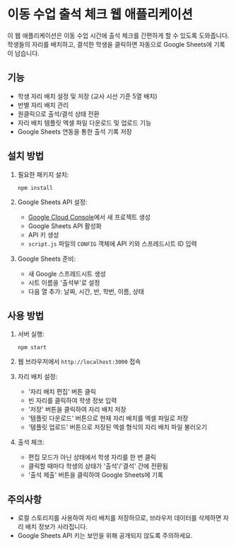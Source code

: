 # 이동 수업 출석 체크 웹 애플리케이션

이 웹 애플리케이션은 이동 수업 시간에 출석 체크를 간편하게 할 수 있도록 도와줍니다. 학생들의 자리를 배치하고, 결석한 학생을 클릭하면 자동으로 Google Sheets에 기록이 남습니다.

## 기능

- 학생 자리 배치 설정 및 저장 (교사 시선 기준 5열 배치)
- 반별 자리 배치 관리
- 원클릭으로 출석/결석 상태 전환
- 자리 배치 템플릿 엑셀 파일 다운로드 및 업로드 기능
- Google Sheets 연동을 통한 출석 기록 저장

## 설치 방법

1. 필요한 패키지 설치:
   ```
   npm install
   ```

2. Google Sheets API 설정:
   - [Google Cloud Console](https://console.cloud.google.com/)에서 새 프로젝트 생성
   - Google Sheets API 활성화
   - API 키 생성
   - `script.js` 파일의 `CONFIG` 객체에 API 키와 스프레드시트 ID 입력

3. Google Sheets 준비:
   - 새 Google 스프레드시트 생성
   - 시트 이름을 '출석부'로 설정
   - 다음 열 추가: 날짜, 시간, 반, 학번, 이름, 상태

## 사용 방법

1. 서버 실행:
   ```
   npm start
   ```

2. 웹 브라우저에서 `http://localhost:3000` 접속

3. 자리 배치 설정:
   - '자리 배치 편집' 버튼 클릭
   - 빈 자리를 클릭하여 학생 정보 입력
   - '저장' 버튼을 클릭하여 자리 배치 저장
   - '템플릿 다운로드' 버튼으로 현재 자리 배치를 엑셀 파일로 저장
   - '템플릿 업로드' 버튼으로 저장된 엑셀 형식의 자리 배치 파일 불러오기

4. 출석 체크:
   - 편집 모드가 아닌 상태에서 학생 자리를 한 번 클릭
   - 클릭할 때마다 학생의 상태가 '출석'/'결석' 간에 전환됨
   - '출석 제출' 버튼을 클릭하여 Google Sheets에 기록

## 주의사항

- 로컬 스토리지를 사용하여 자리 배치를 저장하므로, 브라우저 데이터를 삭제하면 자리 배치 정보가 사라집니다.
- Google Sheets API 키는 보안을 위해 공개되지 않도록 주의하세요.
